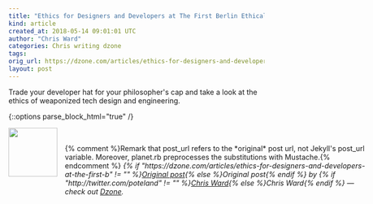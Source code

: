 ```yaml
---
title: "Ethics for Designers and Developers at The First Berlin Ethical Tech Meetup"
kind: article
created_at: 2018-05-14 09:01:01 UTC
author: "Chris Ward"
categories: Chris writing dzone
tags: 
orig_url: https://dzone.com/articles/ethics-for-designers-and-developers-at-the-first-b
layout: post
---
```

Trade your developer hat for your philosopher's cap and take a look at the ethics of weaponized tech design and engineering.


{::options parse_block_html="true" /}
<div class="author">
   <img src="https://www.rss-specifications.com/rss-spec-rss.gif" style="width: 96px; height: 96;">
   <span style="position: absolute; padding: 32px 15px;">{% comment %}Remark that post_url refers to the *original* post url, not Jekyll's post_url variable. Moreover, planet.rb preprocesses the substitutions with Mustache.{% endcomment %}
      <i>{% if "https://dzone.com/articles/ethics-for-designers-and-developers-at-the-first-b" != "" %}<a href="https://dzone.com/articles/ethics-for-designers-and-developers-at-the-first-b">Original post</a>{% else %}Original post{% endif %} by {% if "http://twitter.com/poteland" != "" %}<a href="http://twitter.com/poteland">Chris Ward</a>{% else %}Chris Ward{% endif %} &mdash; check out <a href="https://dzone.com">Dzone</a>.</i>
  </span>
</div>
